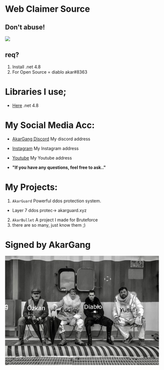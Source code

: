 # Web Claimer Source
## Don't abuse!

<img src="https://cdn.discordapp.com/attachments/805191051316297759/895431920605872200/diabloakar.gif" width="500" />

## req?
1. Install .net 4.8
2. For Open Source = diablo akar#8363


# Libraries I use;

- [Here](https://dotnet.microsoft.com/download/dotnet-framework/net48) .net 4.8

# My Social Media Acc:

- [AkarGang Discord](https://discord.gg/6zWuHBmxvX) My discord address
- [Instagram](https://instagram.com/diabloakar) My Instagram address
- [Youtube](https://www.youtube.com/channel/UCsNTY2G3WUQgUt3QHMWgBoQ) My Youtube address

-  **"If you have any questions, feel free to ask.."** 


# My Projects:


1. `AkarGuard` Powerful ddos ​​protection system.
-  Layer 7 ddos protec-> akarguard.xyz

2. `AkarBullet` A project I made for Bruteforce
3. there are so many, just know them ;)


# Signed by AkarGang
![](diabloakar.jpg)
